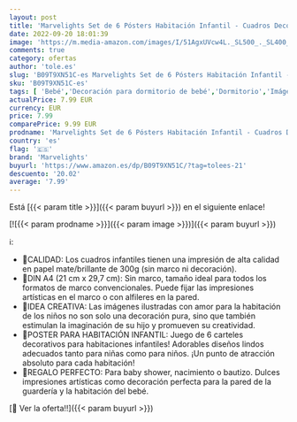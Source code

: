 ```yaml
---
layout: post
title: 'Marvelights Set de 6 Pósters Habitación Infantil - Cuadros Decoración Habitación Bebé  Niños Niño i Niña  din A4 Sin Marco '
date: 2022-09-20 18:01:39
image: 'https://m.media-amazon.com/images/I/51AgxUVcw4L._SL500_._SL400_.jpg'
comments: true
category: ofertas
author: 'tole.es'
slug: 'B09T9XN51C-es Marvelights Set de 6 Pósters Habitación Infantil - Cuadros...'
sku: 'B09T9XN51C-es'
tags: [ 'Bebé','Decoración para dormitorio de bebé','Dormitorio','Imágenes enmarcadas para bebé','bebé','marvelights','🇪🇸', ]
actualPrice: 7.99 EUR
currency: EUR
price: 7.99
comparePrice: 9.99 EUR
prodname: 'Marvelights Set de 6 Pósters Habitación Infantil - Cuadros Decoración Habitación Bebé  Niños Niño i Niña  din A4 Sin Marco '
country: 'es'
flag: '🇪🇸'
brand: 'Marvelights'
buyurl: 'https://www.amazon.es/dp/B09T9XN51C/?tag=tolees-21'
descuento: '20.02'
average: '7.99'
---
```


Está [{{< param title >}}]({{< param buyurl >}}) en el siguiente enlace!

[![{{< param prodname >}}]({{< param image >}})]({{< param buyurl >}})

ℹ️:

- 💖CALIDAD: Los cuadros infantiles tienen una impresión de alta calidad en papel mate/brillante de 300g (sin marco ni decoración).
- 💖DIN A4 (21 cm x 29,7 cm): Sin marco, tamaño ideal para todos los formatos de marco convencionales. Puede fijar las impresiones artísticas en el marco o con alfileres en la pared.
- 💖IDEA CREATIVA: Las imágenes ilustradas con amor para la habitación de los niños no son solo una decoración pura, sino que también estimulan la imaginación de su hijo y promueven su creatividad.
- 💖POSTER PARA HABITACIÓN INFANTIL: Juego de 6 carteles decorativos para habitaciones infantiles! Adorables diseños lindos adecuados tanto para niñas como para niños. ¡Un punto de atracción absoluto para cada habitación!
- 💖REGALO PERFECTO: Para baby shower, nacimiento o bautizo. Dulces impresiones artísticas como decoración perfecta para la pared de la guardería y la habitación del bebé.

[🛒 Ver la oferta!!]({{< param buyurl >}})
